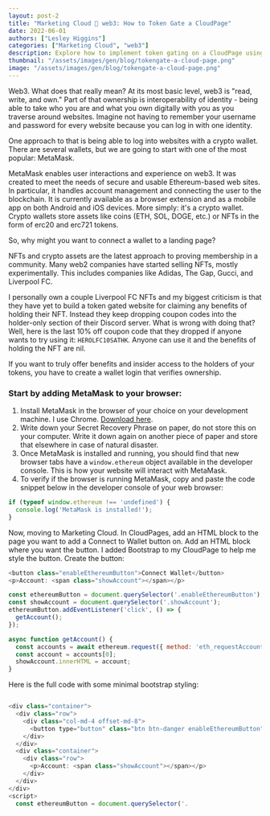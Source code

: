```yaml
---
layout: post-2
title: "Marketing Cloud 🤝 web3: How to Token Gate a CloudPage"
date: 2022-06-01
authors: ["Lesley Higgins"]
categories: ["Marketing Cloud", "web3"]
description: Explore how to implement token gating on a CloudPage using MetaMask, a popular crypto wallet, to provide a seamless user authentication experience leveraging blockchain technology.
thumbnail: "/assets/images/gen/blog/tokengate-a-cloud-page.png"
image: "/assets/images/gen/blog/tokengate-a-cloud-page.png"
---
```


Web3. What does that really mean? At its most basic level, web3 is "read, write, and own." Part of that ownership is interoperability of identity - being able to take who you are and what you own digitally with you as you traverse around websites. Imagine not having to remember your username and password for every website because you can log in with one identity.

One approach to that is being able to log into websites with a crypto wallet. There are several wallets, but we are going to start with one of the most popular: MetaMask.

MetaMask enables user interactions and experience on web3. It was created to meet the needs of secure and usable Ethereum-based web sites. In particular, it handles account management and connecting the user to the blockchain. It is currently available as a browser extension and as a mobile app on both Android and iOS devices. More simply: it's a crypto wallet. Crypto wallets store assets like coins (ETH, SOL, DOGE, etc.) or NFTs in the form of erc20 and erc721 tokens.

So, why might you want to connect a wallet to a landing page?

NFTs and crypto assets are the latest approach to proving membership in a community. Many web2 companies have started selling NFTs, mostly experimentally. This includes companies like Adidas, The Gap, Gucci, and Liverpool FC.

I personally own a couple Liverpool FC NFTs and my biggest criticism is that they have yet to build a token gated website for claiming any benefits of holding their NFT. Instead they keep dropping coupon codes into the holder-only section of their Discord server. What is wrong with doing that? Well, here is the last 10% off coupon code that they dropped if anyone wants to try using it: `HEROLFC10SATHK`. Anyone can use it and the benefits of holding the NFT are nil.

If you want to truly offer benefits and insider access to the holders of your tokens, you have to create a wallet login that verifies ownership.

### Start by adding MetaMask to your browser:

1. Install MetaMask in the browser of your choice on your development machine. I use Chrome. [Download here](https://metamask.io/download.html).
2. Write down your Secret Recovery Phrase on paper, do not store this on your computer. Write it down again on another piece of paper and store that elsewhere in case of natural disaster.
3. Once MetaMask is installed and running, you should find that new browser tabs have a `window.ethereum` object available in the developer console. This is how your website will interact with MetaMask.
4. To verify if the browser is running MetaMask, copy and paste the code snippet below in the developer console of your web browser:

```javascript
if (typeof window.ethereum !== 'undefined') {
  console.log('MetaMask is installed!');
}
```
Now, moving to Marketing Cloud. In CloudPages, add an HTML block to the page you want to add a Connect to Wallet button on.
Add an HTML block where you want the button.
I added Bootstrap to my CloudPage to help me style the button.
Create the button:

```javascript
<button class="enableEthereumButton">Connect Wallet</button>
<p>Account: <span class="showAccount"></span></p>
```

```javascript
const ethereumButton = document.querySelector('.enableEthereumButton');
const showAccount = document.querySelector('.showAccount');
ethereumButton.addEventListener('click', () => {
  getAccount();
});

async function getAccount() {
  const accounts = await ethereum.request({ method: 'eth_requestAccounts' });
  const account = accounts[0];
  showAccount.innerHTML = account;
}
```
Here is the full code with some minimal bootstrap styling:
 
```javascript

<div class="container">
  <div class="row">
    <div class="col-md-4 offset-md-8">
      <button type="button" class="btn btn-danger enableEthereumButton">Connect Wallet</button>
    </div>
  </div>
  <div class="container">
    <div class="row">
      <p>Account: <span class="showAccount"></span></p>
    </div>
  </div>
</div>
<script>
  const ethereumButton = document.querySelector('.
```